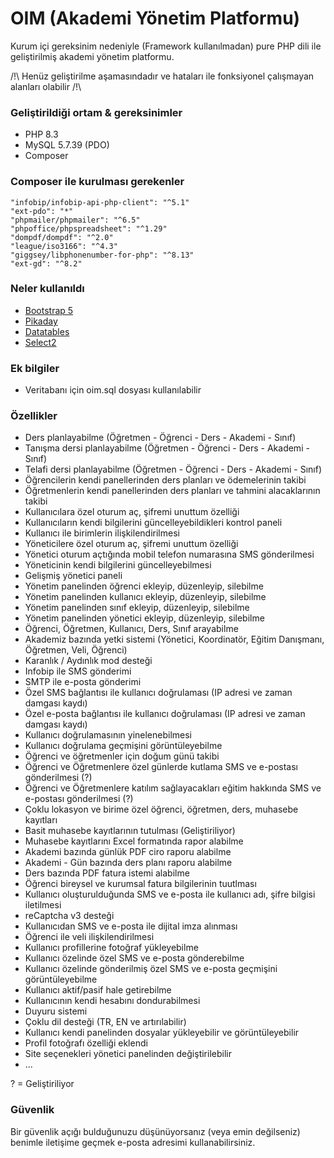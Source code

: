 # OIM (Akademi Yönetim Platformu)

Kurum içi gereksinim nedeniyle (Framework kullanılmadan) pure PHP dili ile geliştirilmiş akademi yönetim platformu.

/!\ Henüz geliştirilme aşamasındadır ve hataları ile fonksiyonel çalışmayan alanları olabilir /!\

### Geliştirildiği ortam & gereksinimler
* PHP 8.3
* MySQL 5.7.39 (PDO)
* Composer

### Composer ile kurulması gerekenler
```
"infobip/infobip-api-php-client": "^5.1"
"ext-pdo": "*"
"phpmailer/phpmailer": "^6.5"
"phpoffice/phpspreadsheet": "^1.29"
"dompdf/dompdf": "^2.0"
"league/iso3166": "^4.3"
"giggsey/libphonenumber-for-php": "^8.13"
"ext-gd": "^8.2"
```

### Neler kullanıldı
* [Bootstrap 5](https://github.com/twbs/bootstrap)
* [Pikaday](https://github.com/Pikaday/Pikaday)
* [Datatables](https://github.com/DataTables/DataTables)
* [Select2](https://github.com/select2/select2)

### Ek bilgiler
* Veritabanı için oim.sql dosyası kullanılabilir

### Özellikler
* Ders planlayabilme (Öğretmen - Öğrenci - Ders - Akademi - Sınıf)
* Tanışma dersi planlayabilme (Öğretmen - Öğrenci - Ders - Akademi - Sınıf)
* Telafi dersi planlayabilme (Öğretmen - Öğrenci - Ders - Akademi - Sınıf)
* Öğrencilerin kendi panellerinden ders planları ve ödemelerinin takibi
* Öğretmenlerin kendi panellerinden ders planları ve tahmini alacaklarının takibi
* Kullanıcılara özel oturum aç, şifremi unuttum özelliği
* Kullanıcıların kendi bilgilerini güncelleyebildikleri kontrol paneli
* Kullanıcı ile birimlerin ilişkilendirilmesi
* Yöneticilere özel oturum aç, şifremi unuttum özelliği
* Yönetici oturum açtığında mobil telefon numarasına SMS gönderilmesi
* Yöneticinin kendi bilgilerini güncelleyebilmesi
* Gelişmiş yönetici paneli
* Yönetim panelinden öğrenci ekleyip, düzenleyip, silebilme
* Yönetim panelinden kullanıcı ekleyip, düzenleyip, silebilme
* Yönetim panelinden sınıf ekleyip, düzenleyip, silebilme
* Yönetim panelinden yönetici ekleyip, düzenleyip, silebilme
* Öğrenci, Öğretmen, Kullanıcı, Ders, Sınıf arayabilme
* Akademiz bazında yetki sistemi (Yönetici, Koordinatör, Eğitim Danışmanı, Öğretmen, Veli, Öğrenci)
* Karanlık / Aydınlık mod desteği
* Infobip ile SMS gönderimi
* SMTP ile e-posta gönderimi 
* Özel SMS bağlantısı ile kullanıcı doğrulaması (IP adresi ve zaman damgası kaydı)
* Özel e-posta bağlantısı ile kullanıcı doğrulaması (IP adresi ve zaman damgası kaydı)
* Kullanıcı doğrulamasının yinelenebilmesi
* Kullanıcı doğrulama geçmişini görüntüleyebilme
* Öğrenci ve öğretmenler için doğum günü takibi
* Öğrenci ve Öğretmenlere özel günlerde kutlama SMS ve e-postası gönderilmesi (?)
* Öğrenci ve Öğretmenlere katılım sağlayacakları eğitim hakkında SMS ve e-postası gönderilmesi (?)
* Çoklu lokasyon ve birime özel öğrenci, öğretmen, ders, muhasebe kayıtları
* Basit muhasebe kayıtlarının tutulması (Geliştiriliyor)
* Muhasebe kayıtlarını Excel formatında rapor alabilme
* Akademi bazında günlük PDF ciro raporu alabilme
* Akademi - Gün bazında ders planı raporu alabilme
* Ders bazında PDF fatura istemi alabilme
* Öğrenci bireysel ve kurumsal fatura bilgilerinin tuutlması 
* Kullanıcı oluşturulduğunda SMS ve e-posta ile kullanıcı adı, şifre bilgisi iletilmesi
* reCaptcha v3 desteği
* Kullanıcıdan SMS ve e-posta ile dijital imza alınması
* Öğrenci ile veli ilişkilendirilmesi
* Kullanıcı profillerine fotoğraf yükleyebilme
* Kullanıcı özelinde özel SMS ve e-posta gönderebilme
* Kullanıcı özelinde gönderilmiş özel SMS ve e-posta geçmişini görüntüleyebilme
* Kullanıcı aktif/pasif hale getirebilme
* Kullanıcının kendi hesabını dondurabilmesi
* Duyuru sistemi
* Çoklu dil desteği (TR, EN ve artırılabilir)
* Kullanıcı kendi panelinden dosyalar yükleyebilir ve görüntüleyebilir
* Profil fotoğrafı özelliği eklendi
* Site seçenekleri yönetici panelinden değiştirilebilir
* ...

? = Geliştiriliyor

### Güvenlik
Bir güvenlik açığı bulduğunuzu düşünüyorsanız (veya emin değilseniz) benimle iletişime geçmek e-posta adresimi kullanabilirsiniz.




